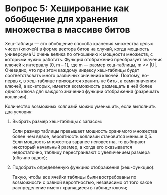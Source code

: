 # Вопрос 5: Хеширование как обобщение для хранения множества в массиве битов

Хеш-таблица — это обобщение способа хранения множества целых чисел (ключей) в форме вектора битов на случай, когда мощность универсума U очень велика по отношению к мощности множеств, с которыми нужно работать. Функция отображения преобразует значения ключей к интервалу [0, m – 1], где m — размер хеш-таблицы, m << |U|. Очевидно, что при этом каждому индексу хеш-таблицы будет соответствовать много различных значений ключей. Поэтому, во-первых, в хеш-таблице приходится хранить не биты, а сами значения ключей, а во-вторых, имеется возможность размещать в ней более одного ключа для каждого значения функции отображения (разрешать коллизии).

Количество возможных коллизий можно уменьшить, если выполнить два условия:

1. Выбрать размер хеш-таблицы с запасом:

   Если размер таблицы превышает мощность хранимого множества более чем вдвое, вероятность коллизии становится меньше 0,5. Если мощность множества заранее неизвестна, то выбирают некоторый начальный размер, а когда его оказывается недостаточно, таблицу перестраивают с увеличением размера (обычно вдвое);

2. Подобрать определённую функцию отображения (хеш-функцию):

   Такую, чтобы все ячейки таблицы были востребованы по возможности с равной вероятностью, независимо от того какое распределение имеют хранящиеся в таблице ключи;
